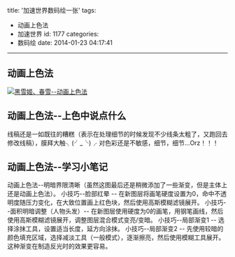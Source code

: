 title: '加速世界数码绘一张'
tags:
  - 动画上色法
  - 加速世界
id: 1177
categories:
  - 数码绘
date: 2014-01-23 04:17:41
---

## 动画上色法

[![黑雪姬、春雪--动画上色法](http://www.aemiot.com/wp-content/uploads/2014/01/jssj-xjcx-last.jpg)](http://www.aemiot.com/wp-content/uploads/2014/01/jssj-xjcx-last.jpg) 

<!--more-->

## 动画上色法--上色中说点什么

线稿还是一如既往的糟糕（表示在处理细节的时候发现不少线条太粗了，又跑回去修改线稿），膜拜大触╮(╯_╰)╭
对色彩还是不敏感，细节，细节...Orz！！！

## 动画上色法--学习小笔记

动画上色法--明暗界限清晰（虽然这图最后还是稍微添加了一些渐变，但是主体上还是动画上色法）。
小技巧--脸部红晕 -- 在新图层将画笔硬度设置为0，命中不透明度随压力变化，在大致位置画上红色块，然后使用高斯模糊滤镜展开。
小技巧--面积明暗调整（人物头发）-- 在新图层使用硬度为0的画笔，用钢笔画线，然后使用高斯模糊滤镜展开，调整图层混合模式变亮/变暗。
小技巧--局部渐变1 -- 选择涂抹工具，设置适当长度，延方向涂抹。
小技巧--局部渐变2 -- 先使用较暗的颜色填充区域，选择减淡工具（一般模式），逐渐擦亮，然后使用模糊工具展开。这种渐变在制造反光时的效果更容易。
